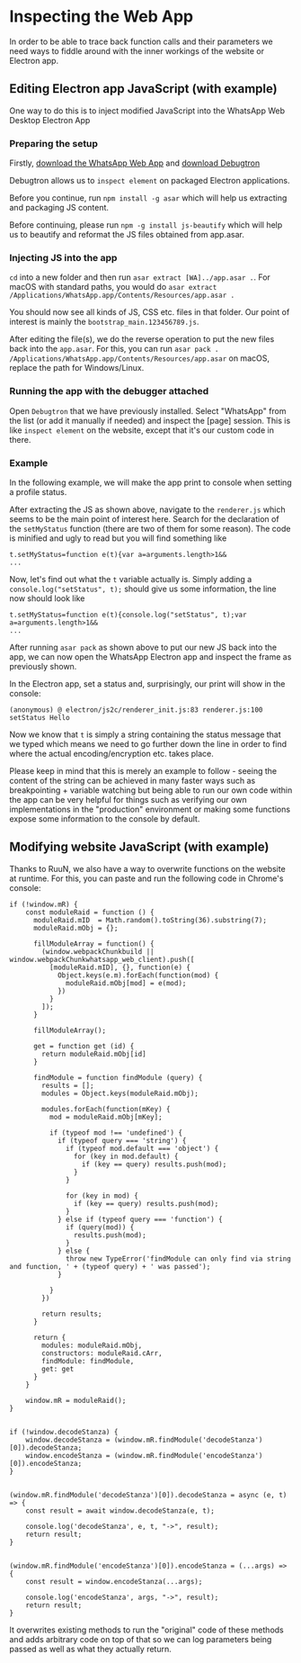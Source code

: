 # Inspecting the Web App

In order to be able to trace back function calls and their parameters we need ways to fiddle around with the inner workings of the website or Electron app.

## Editing Electron app JavaScript (with example)

One way to do this is to inject modified JavaScript into the WhatsApp Web Desktop Electron App

### Preparing the setup

Firstly, [download the WhatsApp Web App](https://www.whatsapp.com/download) and [download Debugtron](https://github.com/bytedance/debugtron/releases/tag/v0.5.0)

Debugtron allows us to `inspect element` on packaged Electron applications.

Before you continue, run `npm install -g asar` which will help us extracting and packaging JS content.

Before continuing, please run `npm -g install js-beautify` which will help us to beautify and reformat the JS files obtained from app.asar.

### Injecting JS into the app

`cd` into a new folder and then run `asar extract [WA]../app.asar .`. For macOS with standard paths, you would do `asar extract /Applications/WhatsApp.app/Contents/Resources/app.asar .`

You should now see all kinds of JS, CSS etc. files in that folder. Our point of interest is mainly the `bootstrap_main.123456789.js`.

After editing the file(s), we do the reverse operation to put the new files back into the `app.asar`. For this, you can run `asar pack . /Applications/WhatsApp.app/Contents/Resources/app.asar` on macOS, replace the path for Windows/Linux.

### Running the app with the debugger attached

Open `Debugtron` that we have previously installed. Select "WhatsApp" from the list (or add it manually if needed) and inspect the [page] session. This is like `inspect element` on the website, except that it's our custom code in there.

### Example

In the following example, we will make the app print to console when setting a profile status.

After extracting the JS as shown above, navigate to the `renderer.js` which seems to be the main point of interest here. Search for the declaration of the `setMyStatus` function (there are two of them for some reason). The code is minified and ugly to read but you will find something like

```
t.setMyStatus=function e(t){var a=arguments.length>1&&
...
```

Now, let's find out what the `t` variable actually is. Simply adding a `console.log("setStatus", t);` should give us some information, the line now should look like 

```
t.setMyStatus=function e(t){console.log("setStatus", t);var a=arguments.length>1&&
...
```

After running `asar pack` as shown above to put our new JS back into the app, we can now open the WhatsApp Electron app and inspect the frame as previously shown.

In the Electron app, set a status and, surprisingly, our print will show in the console:

`(anonymous) @ electron/js2c/renderer_init.js:83
renderer.js:100 setStatus Hello`

Now we know that `t` is simply a string containing the status message that we typed which means we need to go further down the line in order to find where the actual encoding/encryption etc. takes place.

Please keep in mind that this is merely an example to follow - seeing the content of the string can be achieved in many faster ways such as breakpointing + variable watching but being able to run our own code within the app can be very helpful for things such as verifying our own implementations in the "production" environment or making some functions expose some information to the console by default.

## Modifying website JavaScript (with example)

Thanks to RuuN, we also have a way to overwrite functions on the website at runtime. For this, you can paste and run the following code in Chrome's console:

```
if (!window.mR) {
    const moduleRaid = function () {
      moduleRaid.mID  = Math.random().toString(36).substring(7);
      moduleRaid.mObj = {};

      fillModuleArray = function() {
        (window.webpackChunkbuild || window.webpackChunkwhatsapp_web_client).push([
          [moduleRaid.mID], {}, function(e) {
            Object.keys(e.m).forEach(function(mod) {
              moduleRaid.mObj[mod] = e(mod);
            })
          }
        ]);
      }

      fillModuleArray();

      get = function get (id) {
        return moduleRaid.mObj[id]
      }

      findModule = function findModule (query) {
        results = [];
        modules = Object.keys(moduleRaid.mObj);

        modules.forEach(function(mKey) {
          mod = moduleRaid.mObj[mKey];

          if (typeof mod !== 'undefined') {
            if (typeof query === 'string') {
              if (typeof mod.default === 'object') {
                for (key in mod.default) {
                  if (key == query) results.push(mod);
                }
              }

              for (key in mod) {
                if (key == query) results.push(mod);
              }
            } else if (typeof query === 'function') { 
              if (query(mod)) {
                results.push(mod);
              }
            } else {
              throw new TypeError('findModule can only find via string and function, ' + (typeof query) + ' was passed');
            }

          }
        })

        return results;
      }

      return {
        modules: moduleRaid.mObj,
        constructors: moduleRaid.cArr,
        findModule: findModule,
        get: get
      }
    }

    window.mR = moduleRaid();   
}


if (!window.decodeStanza) {
    window.decodeStanza = (window.mR.findModule('decodeStanza')[0]).decodeStanza;
    window.encodeStanza = (window.mR.findModule('encodeStanza')[0]).encodeStanza;
}


(window.mR.findModule('decodeStanza')[0]).decodeStanza = async (e, t) => {
    const result = await window.decodeStanza(e, t);

    console.log('decodeStanza', e, t, "->", result);
    return result;
}


(window.mR.findModule('encodeStanza')[0]).encodeStanza = (...args) => {
    const result = window.encodeStanza(...args);

    console.log('encodeStanza', args, "->", result);
    return result;
}
```

It overwrites existing methods to run the "original" code of these methods and adds arbitrary code on top of that so we can log parameters being passed as well as what they actually return.
